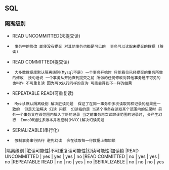 ## SQL

### 隔离级别

- READ UNCOMMITTED(未提交读)
- ``` 事务中的修改 即使没有提交 对其他事务也都是可见的  事务可以读取未提交的数据 (脏读)```

- READ COMMITTED(提交读)
- ``` 大多数数据库默认隔离级别(Mysql不是) 一个事务开始时 只能看见已经提交的事务所做的修改  换句话说 一个事务从开始直到提交之前 所做的任何修改对其他事务是不可见的  也叫作 不可重复读 因为两次执行同样的查询 可能会得到不一样的结果```

- REPEATABLE READ(可重复读)
- ``` Mysql默认隔离级别 解决脏读问题  保证了在同一事务中多次读取同样记录的结果是一致的  但是无法解决 幻读 问题  幻读指的是 当某个事务在读取某个范围内的记录时 另外一个事务又在该范围内插入了新的记录 当之前事务再次读取该范围的记录时, 会产生幻行  InnoDB通过多版本并发控制(MVCC)解决幻读问题```

- SERIALIZABLE(串行化)
- ``` 强制事务串行执行 避免幻读  会在读取每一行数据上都加锁```

|隔离级别           |脏读可能性|不可重复读可能性|幻读可能性|加读锁
|READ UNCOMMITTED | yes     | yes         | yes    | no
|READ COMMITTED   | no      | yes         | yes    | no
|REPEATABLE READ  | no      | no          | yes    | no
|SERIALIZABLE     | no      | no          | no     | yes



